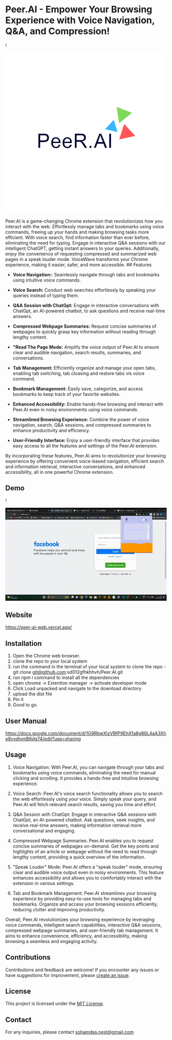 # Peer.AI - Empower Your Browsing Experience with Voice Navigation, Q&A, and Compression!

! <div align="center">
<img src="./src/static/logo.png" />
</div>
Peer.AI is a game-changing Chrome extension that revolutionizes how you interact with the web. Effortlessly manage tabs and bookmarks using voice commands, freeing up your hands and making browsing tasks more efficient. With voice search, find information faster than ever before, eliminating the need for typing. Engage in interactive Q&A sessions with our intelligent ChatGPT, getting instant answers to your queries. Additionally, enjoy the convenience of requesting compressed and summarized web pages in a speak louder mode. VoiceWave transforms your Chrome experience, making it easier, safer, and more accessible.
## Features

- **Voice Navigation:**: Seamlessly navigate through tabs and bookmarks using intuitive voice commands.

- **Voice Search:** Conduct web searches effortlessly by speaking your queries instead of typing them.

- **Q&A Session with ChatGpt:** Engage in interactive conversations with ChatGpt, an AI-powered chatbot, to ask questions and receive real-time answers.

- **Compressed Webpage Summaries:** Request concise summaries of webpages to quickly grasp key information without reading through lengthy content.

- **"Read The Page Mode:** Amplify the voice output of Peer.AI to ensure clear and audible navigation, search results, summaries, and conversations.

- **Tab Management:** Efficiently organize and manage your open tabs, enabling tab switching, tab cloasing and restore tabs vis voice command.

- **Bookmark Management:** Easily save, categorize, and access bookmarks to keep track of your favorite websites.

- **Enhanced Accessibility:** Enable hands-free browsing and interact with Peer.AI even in noisy environments using voice commands.

- **Streamlined Browsing Experience:** Combine the power of voice navigation, search, Q&A sessions, and compressed summaries to enhance productivity and efficiency.

- **User-Friendly Interface:** Enjoy a user-friendly interface that provides easy access to all the features and settings of the Peer.AI extension.

By incorporating these features, Peer.AI aims to revolutionize your browsing experience by offering convenient voice-based navigation, efficient search and information retrieval, interactive conversations, and enhanced accessibility, all in one powerful Chrome extension.

## Demo
!<div align="center">
<img src="./src/assets/demo.gif" />
</div>

## Website
https://peer-ai-web.vercel.app/

## Installation 
1. Open the Chrome web browser.
2. clone the repo to your local system
3. run the command in the terminal of your local system to clone the repo - git clone git@github.com:sd012gfhkhhvh/Peer.AI.git
4. run npm i command to install all the dependencies
5. open chrome -> Extention manager -> activate developer mode
6. Click Load unpacked and navigate to the download directory
7. upload the dist file
8. Pin it
9. Good to go.

## User Manual
https://docs.google.com/document/d/1G9RbwXlzVBfP9EhXfa8g86L4aA3Xhe8vvdIymB6dg74/edit?usp=sharing
## Usage

1. Voice Navigation: With Peer.AI, you can navigate through your tabs and bookmarks using voice commands, eliminating the need for manual clicking and scrolling. It provides a hands-free and intuitive browsing experience.

2. Voice Search: Peer.AI's voice search functionality allows you to search the web effortlessly using your voice. Simply speak your query, and Peer.AI will fetch relevant search results, saving you time and effort.

3. Q&A Session with ChatGpt: Engage in interactive Q&A sessions with ChatGpt, an AI-powered chatbot. Ask questions, seek insights, and receive real-time answers, making information retrieval more conversational and engaging.

4. Compressed Webpage Summaries: Peer.AI enables you to request concise summaries of webpages on-demand. Get the key points and highlights of an article or webpage without the need to read through lengthy content, providing a quick overview of the information.

5. "Speak Louder" Mode: Peer.AI offers a "speak louder" mode, ensuring clear and audible voice output even in noisy environments. This feature enhances accessibility and allows you to comfortably interact with the extension in various settings.

6. Tab and Bookmark Management: Peer.AI streamlines your browsing experience by providing easy-to-use tools for managing tabs and bookmarks. Organize and access your browsing sessions efficiently, reducing clutter and improving productivity.

 Overall, Peer.AI revolutionizes your browsing experience by leveraging voice commands, intelligent search capabilities, interactive Q&A sessions, compressed webpage summaries, and user-friendly tab management. It aims to enhance convenience, efficiency, and accessibility, making browsing a seamless and engaging activity.
## Contributions

Contributions and feedback are welcome! If you encounter any issues or have suggestions for improvement, please [create an issue](https:///github.com/sd012gfhkhhvh/Peer.AI).

## License

This project is licensed under the [MIT License](LICENSE).

## Contact

For any inquiries, please contact sohamdas.nest@gmail.com
